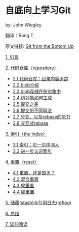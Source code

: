 # 自底向上学习Git

by: John Wiegley

翻译：Rang T

原文链接: [Git from the Bottom Up](https://jwiegley.github.io/git-from-the-bottom-up/)

[1. 引言](1.intro.md)

[2. 代码仓库（repository）](2.repository.md)
 - [2.1 代码仓库：目录内容追踪](2.repository.md#2-1-directory-content-tracking)
 - [2.2 blob介绍](2.repository.md#2-2-introducing-the-blob)
 - [2.3 blob存储在树对象中](2.repository.md#2-3-blobs-are-stored-in-trees)
 - [2.4 树对象如何生成](2.repository.md#2-4-how-trees-are-made)
 - [2.5 提交之美](2.repository.md#2-5-the-beauty-of-commits)
 - [2.6 提交的不同叫法](2.repository.md#2-6-a-commit-by-any-other-name)
 - [2.7 分支，以及rebase的能力](2.repository.md#2-7-branching-and-the-power-of-rebase)
 - [2.8 交互式rebase](2.repository.md#2-8-interactive-rebasing)

[3. 索引（the index）](3.the-index.md)
 - [3.1 索引：见一见中间人](3.the-index.md#3-1-meet-the-middle-man)
 - [3.2 进一步认识索引](3.the-index.md#3-2-taking-the-index-further)

[4. 重置（reset）](4.reset.md)
 - [4.1 重置，还是毁灭？](4.reset.md#4-1-to-reset-or-not-to-reset)
 - [4.2 混合重置](4.reset.md#4-2-doing-a-mixed-reset)
 - [4.3 软重置](4.reset.md#4-3-doing-a-soft-reset)
 - [4.4 硬重置](4.reset.md#4-4-doing-a-hard-reset)

[5. 储藏(stash)与引用日志(reflog)](5.stashing-and-the-reflog.md)

[6. 总结](6.conclusion.md)

[7. 延伸阅读](7.further-reading.md)
